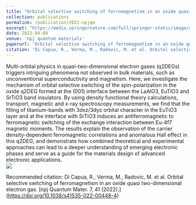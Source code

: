 ```yaml
---
title: "Orbital selective switching of ferromagnetism in an oxide quasi two-dimensional electron gas"
collection: publications
permalink: /publication/2022-npjqm
excerpt: "https://media.springernature.com/full/springer-static/image/art%3A10.1038%2Fs41535-022-00448-4/MediaObjects/41535_2022_448_Fig1_HTML.png?as=webp'>"
date: 2022-04-08
venue: 'npj quantum materials'
paperurl: 'Orbital selective switching of ferromagnetism in an oxide quasi two-dimensional electron gas'
citation: 'Di Capua, R., Verma, M., Radovic, M. et al. Orbital selective switching of ferromagnetism in an oxide quasi two-dimensional electron gas. npj Quantum Mater. 7, 41 (2022).'
---
```

Multi-orbital physics in quasi-two-dimensional electron gases (q2DEGs) triggers intriguing phenomena not observed in bulk materials, such as unconventional superconductivity and magnetism. Here, we investigate the mechanism of orbital selective switching of the spin-polarization in the oxide q2DEG formed at the (001) interface between the LaAlO3, EuTiO3 and SrTiO3 band insulators. By using density functional theory calculations, transport, magnetic and x-ray spectroscopy measurements, we find that the filling of titanium-bands with 3dxz/3dyz orbital character in the EuTiO3 layer and at the interface with SrTiO3 induces an antiferromagnetic to ferromagnetic switching of the exchange interaction between Eu-4f7 magnetic moments. The results explain the observation of the carrier density-dependent ferromagnetic correlations and anomalous Hall effect in this q2DEG, and demonstrate how combined theoretical and experimental approaches can lead to a deeper understanding of emerging electronic phases and serve as a guide for the materials design of advanced electronic applications.
<br/><img src='https://media.springernature.com/full/springer-static/image/art%3A10.1038%2Fs41535-022-00448-4/MediaObjects/41535_2022_448_Fig1_HTML.png?as=webp'>

Recommended citation: Di Capua, R., Verma, M., Radovic, M. et al. Orbital selective switching of ferromagnetism in an oxide quasi two-dimensional electron gas. [npj Quantum Mater. 7, 41 (2022).] (https://doi.org/10.1038/s41535-022-00448-4)
